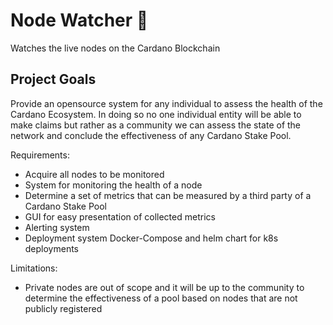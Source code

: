 # Node Watcher 👀
Watches the live nodes on the Cardano Blockchain

## Project Goals
Provide an opensource system for any individual to assess the health of the Cardano Ecosystem. In doing so no one individual entity will be able to make claims but rather as a community we can assess the state of the network and conclude the effectiveness of any Cardano Stake Pool.

Requirements:

- Acquire all nodes to be monitored
- System for monitoring the health of a node
- Determine a set of metrics that can be measured by a third party of a Cardano Stake Pool
- GUI for easy presentation of collected metrics
- Alerting system
- Deployment system Docker-Compose and helm chart for k8s deployments

Limitations:
- Private nodes are out of scope and it will be up to the community to determine the effectiveness of a pool based on nodes that are not publicly registered

